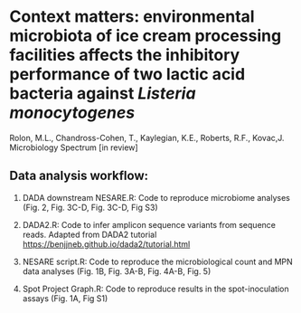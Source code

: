 # Context matters: environmental microbiota of ice cream processing facilities affects the inhibitory performance of two lactic acid bacteria against <i>Listeria monocytogenes</i>

Rolon, M.L., Chandross-Cohen, T., Kaylegian, K.E., Roberts, R.F., Kovac,J. Microbiology Spectrum [in review]

## Data analysis workflow:

1. DADA downstream NESARE.R: Code to reproduce microbiome analyses (Fig. 2, Fig. 3C-D, Fig. 3C-D, Fig S3)

2. DADA2.R: Code to infer amplicon sequence variants from sequence reads. Adapted from DADA2 tutorial https://benjjneb.github.io/dada2/tutorial.html 

3. NESARE script.R: Code to reproduce the microbiological count and MPN data analyses (Fig. 1B, Fig. 3A-B, Fig. 4A-B, Fig. 5)

4. Spot Project Graph.R: Code to reproduce results in the spot-inoculation assays (Fig. 1A, Fig S1)
